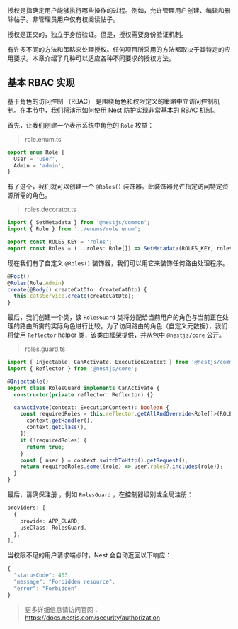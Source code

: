 授权是指确定用户能够执行哪些操作的过程。例如，允许管理用户创建、编辑和删除帖子。非管理员用户仅有权阅读帖子。

授权是正交的，独立于身份验证。但是，授权需要身份验证机制。

有许多不同的方法和策略来处理授权。任何项目所采用的方法都取决于其特定的应用要求。本章介绍了几种可以适应各种不同要求的授权方法。



## 基本 RBAC 实现

基于角色的访问控制 （RBAC） 是围绕角色和权限定义的策略中立访问控制机制。在本节中，我们将演示如何使用 Nest 防护实现非常基本的 RBAC 机制。

首先，让我们创建一个表示系统中角色的 `Role` 枚举：

> role.enum.ts

```typescript
export enum Role {
  User = 'user',
  Admin = 'admin',
}
```

有了这个，我们就可以创建一个 `@Roles()` 装饰器。此装饰器允许指定访问特定资源所需的角色。

> roles.decorator.ts

```typescript
import { SetMetadata } from '@nestjs/common';
import { Role } from '../enums/role.enum';

export const ROLES_KEY = 'roles';
export const Roles = (...roles: Role[]) => SetMetadata(ROLES_KEY, roles);
```

现在我们有了自定义 `@Roles()` 装饰器，我们可以用它来装饰任何路由处理程序。

```typescript
@Post()
@Roles(Role.Admin)
create(@Body() createCatDto: CreateCatDto) {
  this.catsService.create(createCatDto);
}
```

最后，我们创建一个类，该 `RolesGuard` 类将分配给当前用户的角色与当前正在处理的路由所需的实际角色进行比较。为了访问路由的角色（自定义元数据），我们将使用 `Reflector` helper 类，该类由框架提供，并从包中 `@nestjs/core` 公开。

> roles.guard.ts

```typescript
import { Injectable, CanActivate, ExecutionContext } from '@nestjs/common';
import { Reflector } from '@nestjs/core';

@Injectable()
export class RolesGuard implements CanActivate {
  constructor(private reflector: Reflector) {}

  canActivate(context: ExecutionContext): boolean {
    const requiredRoles = this.reflector.getAllAndOverride<Role[]>(ROLES_KEY, [
      context.getHandler(),
      context.getClass(),
    ]);
    if (!requiredRoles) {
      return true;
    }
    const { user } = context.switchToHttp().getRequest();
    return requiredRoles.some((role) => user.roles?.includes(role));
  }
}
```

最后，请确保注册 ，例如 `RolesGuard` ，在控制器级别或全局注册：

```typescript
providers: [
  {
    provide: APP_GUARD,
    useClass: RolesGuard,
  },
],
```

当权限不足的用户请求端点时，Nest 会自动返回以下响应：

```typescript
{
  "statusCode": 403,
  "message": "Forbidden resource",
  "error": "Forbidden"
}
```



> 更多详细信息请访问官网：https://docs.nestjs.com/security/authorization